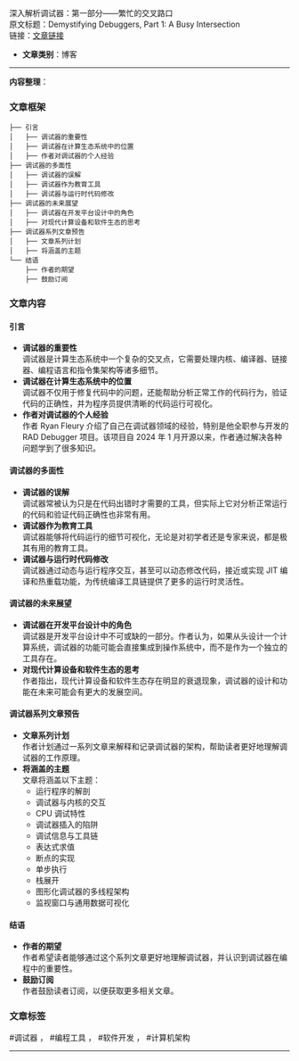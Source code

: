 深入解析调试器：第一部分——繁忙的交叉路口  
  原文标题：Demystifying Debuggers, Part 1: A Busy Intersection  
  链接：[文章链接](https://www.rfleury.com/p/demystifying-debuggers-part-1-a-busy?utm_source=bonobopress&utm_medium=newsletter&utm_campaign=1800)  

- **文章类别**：博客  

---

**内容整理**：

### 文章框架
```
├── 引言
│   ├── 调试器的重要性
│   ├── 调试器在计算生态系统中的位置
│   ├── 作者对调试器的个人经验
├── 调试器的多面性
│   ├── 调试器的误解
│   ├── 调试器作为教育工具
│   ├── 调试器与运行时代码修改
├── 调试器的未来展望
│   ├── 调试器在开发平台设计中的角色
│   ├── 对现代计算设备和软件生态的思考
├── 调试器系列文章预告
│   ├── 文章系列计划
│   ├── 将涵盖的主题
└── 结语
    ├── 作者的期望
    ├── 鼓励订阅
```

### 文章内容
#### 引言
- **调试器的重要性**  
  调试器是计算生态系统中一个复杂的交叉点，它需要处理内核、编译器、链接器、编程语言和指令集架构等诸多细节。  
- **调试器在计算生态系统中的位置**  
  调试器不仅用于修复代码中的问题，还能帮助分析正常工作的代码行为，验证代码的正确性，并为程序员提供清晰的代码运行可视化。  
- **作者对调试器的个人经验**  
  作者 Ryan Fleury 介绍了自己在调试器领域的经验，特别是他全职参与开发的 RAD Debugger 项目。该项目自 2024 年 1 月开源以来，作者通过解决各种问题学到了很多知识。

#### 调试器的多面性
- **调试器的误解**  
  调试器常被认为只是在代码出错时才需要的工具，但实际上它对分析正常运行的代码和验证代码正确性也非常有用。  
- **调试器作为教育工具**  
  调试器能够将代码运行的细节可视化，无论是对初学者还是专家来说，都是极其有用的教育工具。  
- **调试器与运行时代码修改**  
  调试器通过动态与运行程序交互，甚至可以动态修改代码，接近或实现 JIT 编译和热重载功能，为传统编译工具链提供了更多的运行时灵活性。

#### 调试器的未来展望
- **调试器在开发平台设计中的角色**  
  调试器是开发平台设计中不可或缺的一部分。作者认为，如果从头设计一个计算系统，调试器的功能可能会直接集成到操作系统中，而不是作为一个独立的工具存在。  
- **对现代计算设备和软件生态的思考**  
  作者指出，现代计算设备和软件生态存在明显的衰退现象，调试器的设计和功能在未来可能会有更大的发展空间。

#### 调试器系列文章预告
- **文章系列计划**  
  作者计划通过一系列文章来解释和记录调试器的架构，帮助读者更好地理解调试器的工作原理。  
- **将涵盖的主题**  
  文章将涵盖以下主题：  
  - 运行程序的解剖  
  - 调试器与内核的交互  
  - CPU 调试特性  
  - 调试器插入的陷阱  
  - 调试信息与工具链  
  - 表达式求值  
  - 断点的实现  
  - 单步执行  
  - 栈展开  
  - 图形化调试器的多线程架构  
  - 监视窗口与通用数据可视化  

#### 结语
- **作者的期望**  
  作者希望读者能够通过这个系列文章更好地理解调试器，并认识到调试器在编程中的重要性。  
- **鼓励订阅**  
  作者鼓励读者订阅，以便获取更多相关文章。

### 文章标签
#调试器 ， #编程工具 ， #软件开发 ， #计算机架构

---